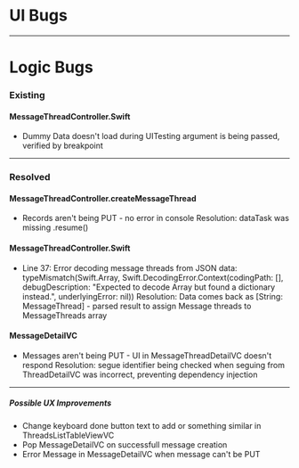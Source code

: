 # UI Bugs

***

# Logic Bugs

### Existing
#### MessageThreadController.Swift
* Dummy Data doesn't load during UITesting
    argument is being passed, verified by breakpoint

***
### Resolved
#### MessageThreadController.createMessageThread
* Records aren't being PUT - no error in console 
    Resolution: dataTask was missing .resume() 
#### MessageThreadController.Swift
* Line 37: Error decoding message threads from JSON data: typeMismatch(Swift.Array<Any>, Swift.DecodingError.Context(codingPath: [], debugDescription: "Expected to decode Array<Any> but found a dictionary instead.", underlyingError: nil))
    Resolution: Data comes back as [String: MessageThread] - parsed result to assign Message threads to MessageThreads array
#### MessageDetailVC
* Messages aren't being PUT - UI in MessageThreadDetailVC doesn't respond
    Resolution: segue identifier being checked when seguing from ThreadDetailVC was incorrect, preventing dependency injection

***
##### Possible UX Improvements

* Change keyboard done button text to add or something similar in ThreadsListTableViewVC
* Pop MessageDetailVC on successfull message creation
* Error Message in MessageDetailVC when message can't be PUT
